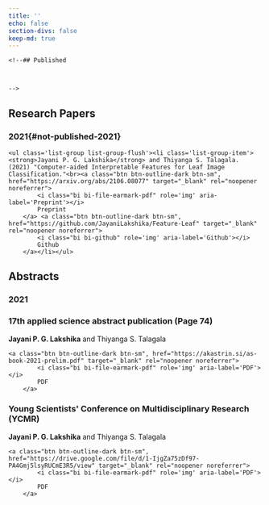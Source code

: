 ```yaml
---
title: ''
echo: false
section-divs: false
keep-md: true
---
```


````{=html}
<!--## Published



-->
````




## Research Papers

### 2021{#not-published-2021}



```{=html}
<ul class='list-group list-group-flush'><li class='list-group-item'><strong>Jayani P. G. Lakshika</strong> and Thiyanga S. Talagala. (2021) "Computer-aided Interpretable Features for Leaf Image Classification."<br><a class="btn btn-outline-dark btn-sm", href="https://arxiv.org/abs/2106.08077" target="_blank" rel="noopener noreferrer">
        <i class="bi bi-file-earmark-pdf" role='img' aria-label='Preprint'></i>
        Preprint
    </a> <a class="btn btn-outline-dark btn-sm", href="https://github.com/JayaniLakshika/Feature-Leaf" target="_blank" rel="noopener noreferrer">
        <i class="bi bi-github" role='img' aria-label='Github'></i>
        Github
    </a></li></ul>
```





## Abstracts

### 2021

### 17th applied science abstract publication (Page 74)
<strong>Jayani P. G. Lakshika</strong> and Thiyanga S. Talagala



```{=html}
<a class="btn btn-outline-dark btn-sm", href="https://akastrin.si/as-book-2021-prelim.pdf" target="_blank" rel="noopener noreferrer">
        <i class="bi bi-file-earmark-pdf" role='img' aria-label='PDF'></i>
        PDF
    </a>
```



### Young Scientists' Conference on Multidisciplinary Research (YCMR)
<strong>Jayani P. G. Lakshika</strong> and Thiyanga S. Talagala



```{=html}
<a class="btn btn-outline-dark btn-sm", href="https://drive.google.com/file/d/1-IjgZa75zDf97-PA4Gmj5lsyRUCmE3R5/view" target="_blank" rel="noopener noreferrer">
        <i class="bi bi-file-earmark-pdf" role='img' aria-label='PDF'></i>
        PDF
    </a>
```
